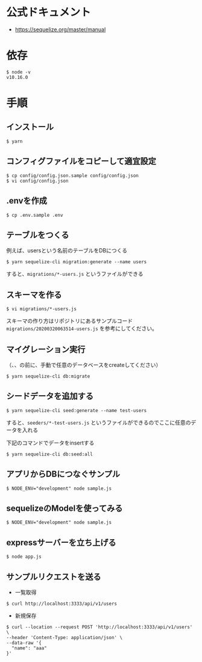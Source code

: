 # 公式ドキュメント

- https://sequelize.org/master/manual

# 依存

```
$ node -v
v10.16.0
```

# 手順

## インストール

```
$ yarn
```

## コンフィグファイルをコピーして適宜設定

```
$ cp config/config.json.sample config/config.json
$ vi config/config.json
```

## .envを作成

```
$ cp .env.sample .env
```

## テーブルをつくる

例えば、usersという名前のテーブルをDBにつくる

```
$ yarn sequelize-cli migration:generate --name users
```

すると、`migrations/*-users.js` というファイルができる

## スキーマを作る

```
$ vi migrations/*-users.js
```

スキーマの作り方はリポジトリにあるサンプルコード`migrations/20200320063514-users.js` を参考にしてください。

## マイグレーション実行

（、、の前に、手動で任意のデータベースをcreateしてください）

```
$ yarn sequelize-cli db:migrate
```

## シードデータを追加する

```
$ yarn sequelize-cli seed:generate --name test-users
```

すると、`seeders/*-test-users.js` というファイルができるのでここに任意のデータを入れる

下記のコマンドでデータをinsertする

```
$ yarn sequelize-cli db:seed:all
```

## アプリからDBにつなぐサンプル

```
$ NODE_ENV="development" node sample.js
```

## sequelizeのModelを使ってみる

```
$ NODE_ENV="development" node sample.js
```

## expressサーバーを立ち上げる

```
$ node app.js
```

## サンプルリクエストを送る

- 一覧取得

```
$ curl http://localhost:3333/api/v1/users
```

- 新規保存

```
$ curl --location --request POST 'http://localhost:3333/api/v1/users' \
--header 'Content-Type: application/json' \
--data-raw '{
  "name": "aaa"
}'
```
